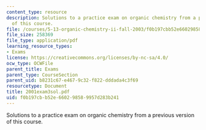 ```yaml
---
content_type: resource
description: Solutions to a practice exam on organic chemistry from a previous version
  of this course.
file: /courses/5-13-organic-chemistry-ii-fall-2003/f0b197cbb52e660298589957d283b241_2001exam3sol.pdf
file_size: 258369
file_type: application/pdf
learning_resource_types:
- Exams
license: https://creativecommons.org/licenses/by-nc-sa/4.0/
ocw_type: OCWFile
parent_title: Exams
parent_type: CourseSection
parent_uid: b8231c67-e467-9c32-f822-dddada4c3f69
resourcetype: Document
title: 2001exam3sol.pdf
uid: f0b197cb-b52e-6602-9858-9957d283b241
---
```

Solutions to a practice exam on organic chemistry from a previous version of this course.